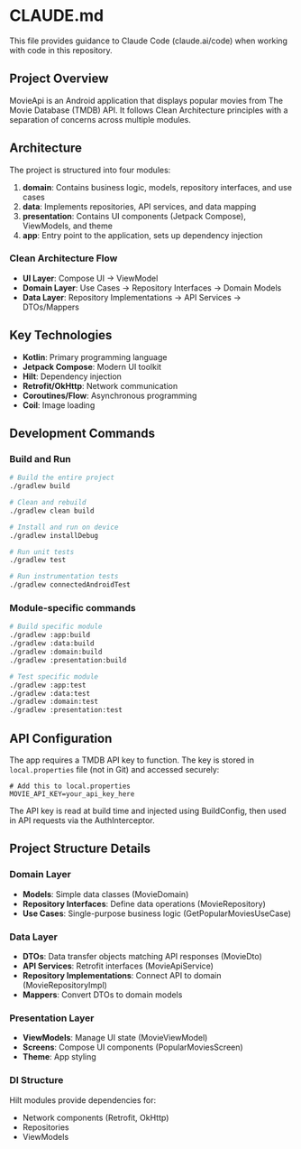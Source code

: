 # CLAUDE.md

This file provides guidance to Claude Code (claude.ai/code) when working with code in this repository.

## Project Overview

MovieApi is an Android application that displays popular movies from The Movie Database (TMDB) API. It follows Clean Architecture principles with a separation of concerns across multiple modules.

## Architecture

The project is structured into four modules:

1. **domain**: Contains business logic, models, repository interfaces, and use cases
2. **data**: Implements repositories, API services, and data mapping
3. **presentation**: Contains UI components (Jetpack Compose), ViewModels, and theme
4. **app**: Entry point to the application, sets up dependency injection

### Clean Architecture Flow

- **UI Layer**: Compose UI → ViewModel
- **Domain Layer**: Use Cases → Repository Interfaces → Domain Models
- **Data Layer**: Repository Implementations → API Services → DTOs/Mappers

## Key Technologies

- **Kotlin**: Primary programming language
- **Jetpack Compose**: Modern UI toolkit
- **Hilt**: Dependency injection
- **Retrofit/OkHttp**: Network communication
- **Coroutines/Flow**: Asynchronous programming
- **Coil**: Image loading

## Development Commands

### Build and Run

```bash
# Build the entire project
./gradlew build

# Clean and rebuild
./gradlew clean build

# Install and run on device
./gradlew installDebug

# Run unit tests
./gradlew test

# Run instrumentation tests
./gradlew connectedAndroidTest
```

### Module-specific commands

```bash
# Build specific module
./gradlew :app:build
./gradlew :data:build
./gradlew :domain:build
./gradlew :presentation:build

# Test specific module
./gradlew :app:test
./gradlew :data:test
./gradlew :domain:test
./gradlew :presentation:test
```

## API Configuration

The app requires a TMDB API key to function. The key is stored in `local.properties` file (not in Git) and accessed securely:

```
# Add this to local.properties
MOVIE_API_KEY=your_api_key_here
```

The API key is read at build time and injected using BuildConfig, then used in API requests via the AuthInterceptor.

## Project Structure Details

### Domain Layer

- **Models**: Simple data classes (MovieDomain)
- **Repository Interfaces**: Define data operations (MovieRepository)
- **Use Cases**: Single-purpose business logic (GetPopularMoviesUseCase)

### Data Layer

- **DTOs**: Data transfer objects matching API responses (MovieDto)
- **API Services**: Retrofit interfaces (MovieApiService)
- **Repository Implementations**: Connect API to domain (MovieRepositoryImpl)
- **Mappers**: Convert DTOs to domain models

### Presentation Layer

- **ViewModels**: Manage UI state (MovieViewModel)
- **Screens**: Compose UI components (PopularMoviesScreen)
- **Theme**: App styling

### DI Structure

Hilt modules provide dependencies for:
- Network components (Retrofit, OkHttp)
- Repositories
- ViewModels